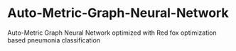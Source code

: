 # Auto-Metric-Graph-Neural-Network
Auto-Metric Graph Neural Network optimized with Red fox optimization based pneumonia classification
